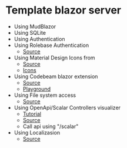 # Template blazor server

- Using MudBlazor
- Using SQLite
- Using Authentication
- Using Rolebase Authentication
  - [Source](https://blazorhelpwebsite.com/ViewBlogPost/21)
- Using Material Design Icons from
  - [Source](https://www.nuget.org/packages/Bromix.MudBlazor.MaterialDesignIcons/7.0.96.43)
  - [Icons](https://pictogrammers.com/library/mdi/)
- Using Codebeam blazor extension
  - [Source](https://github.com/CodeBeamOrg/CodeBeam.MudBlazor.Extensions)
  - [Playground](https://codebeam-mudextensions.pages.dev/)
- Using File system access
  - [Source](https://github.com/KristofferStrube/Blazor.FileSystemAccess/tree/main)
- Using OpenApi/Scalar Controllers visualizer
  - [Tutorial](https://steven-giesel.com/blogPost/777776a2-a13c-46bb-bf6b-89316d88508c)
  - [Source](https://github.com/scalar/scalar/blob/main/packages/scalar.aspnetcore/README.md)
  - Call api using "/scalar"
- Using Localizasion
  - [Source](https://github.com/EngstromJimmy/BlazorLocalization/tree/main)
